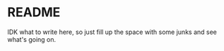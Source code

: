 # README

IDK what to write here, so just fill up the space with some junks and see what's going on.

